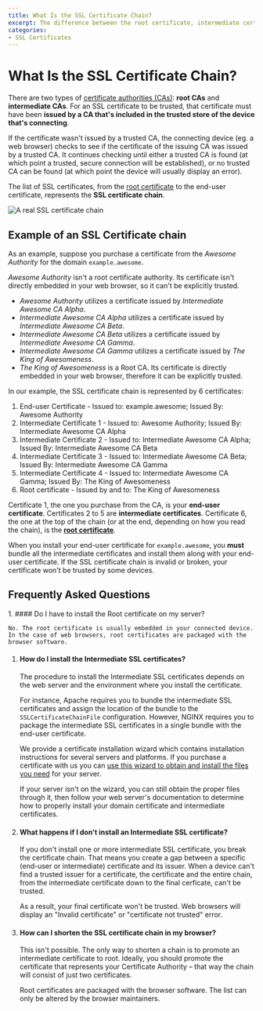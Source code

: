 ```yaml
---
title: What Is the SSL Certificate Chain?
excerpt: The difference between the root certificate, intermediate certificates, and server certificate.
categories:
- SSL Certificates
---
```


# What Is the SSL Certificate Chain?

There are two types of [certificate authorities (CAs)](/articles/what-is-certificate-authority): **root CAs** and **intermediate CAs**. For an SSL certificate to be trusted, that certificate must have been **issued by a CA that's included in the trusted store of the device that's connecting**.

If the certificate wasn't issued by a trusted CA, the connecting device (eg. a web browser) checks to see if the certificate of the issuing CA was issued by a trusted CA. It continues checking until either a trusted CA is found (at which point a trusted, secure connection will be established), or no trusted CA can be found (at which point the device will usually display an error).

The list of SSL certificates, from the [root certificate](/articles/what-is-ssl-root-certificate) to the end-user certificate, represents the **SSL certificate chain**.

![A real SSL certificate chain](/files/dnsimple-ssl-chain.png)

## Example of an SSL Certificate chain

As an example, suppose you purchase a certificate from the *Awesome Authority* for the domain `example.awesome`.

*Awesome Authority* isn't a root certificate authority. Its certificate isn't directly embedded in your web browser, so it can't be explicitly trusted.

- *Awesome Authority* utilizes a certificate issued by *Intermediate Awesome CA Alpha*.
- *Intermediate Awesome CA Alpha* utilizes a certificate issued by *Intermediate Awesome CA Beta*.
- *Intermediate Awesome CA Beta* utilizes a certificate issued by *Intermediate Awesome CA Gamma*.
- *Intermediate Awesome CA Gamma* utilizes a certificate issued by *The King of Awesomeness*.
- *The King of Awesomeness* is a Root CA. Its certificate is directly embedded in your web browser, therefore it can be explicitly trusted.

In our example, the SSL certificate chain is represented by 6 certificates:

1. End-user Certificate - Issued to: example.awesome; Issued By: Awesome Authority
1. Intermediate Certificate 1 - Issued to: Awesome Authority; Issued By: Intermediate Awesome CA Alpha
1. Intermediate Certificate 2 - Issued to: Intermediate Awesome CA Alpha; Issued By: Intermediate Awesome CA Beta
1. Intermediate Certificate 3 - Issued to: Intermediate Awesome CA Beta; Issued By: Intermediate Awesome CA Gamma
1. Intermediate Certificate 4 - Issued to: Intermediate Awesome CA Gamma; Issued By: The King of Awesomeness
1. Root certificate - Issued by and to: The King of Awesomeness

Certificate 1, the one you purchase from the CA, is your **end-user certificate**. Certificates 2 to 5 are **intermediate certificates**. Certificate 6, the one at the top of the chain (or at the end, depending on how you read the chain), is the [**root certificate**](/articles/what-is-ssl-root-certificate).

When you install your end-user certificate for `example.awesome`, you **must** bundle all the intermediate certificates and install them along with your end-user certificate. If the SSL certificate chain is invalid or broken, your certificate won't be trusted by some devices.

## Frequently Asked Questions

<div class="section-faq" markdown="1">
1.  #### Do I have to install the Root certificate on my server?

    No. The root certificate is usually embedded in your connected device. In the case of web browsers, root certificates are packaged with the browser software.

1.  #### How do I install the Intermediate SSL certificates?

    The procedure to install the Intermediate SSL certificates depends on the web server and the environment where you install the certificate.

    For instance, Apache requires you to bundle the intermediate SSL certificates and assign the location of the bundle to the `SSLCertificateChainFile` configuration. However, NGINX requires you to package the intermediate SSL certificates in a single bundle with the end-user certificate.

    We provide a certificate installation wizard which contains installation instructions for several servers and platforms. If you purchase a certificate with us you can [use this wizard to obtain and install the files you need](/articles/installing-ssl-certificate) for your server.

    If your server isn't on the wizard, you can still obtain the proper files through it, then follow your web server's documentation to determine how to properly install your domain certificate and intermediate certificates.

1.  #### What happens if I don't install an Intermediate SSL certificate?

    If you don't install one or more intermediate SSL certificate, you break the certificate chain. That means you create a gap between a specific (end-user or intermediate) certificate and its issuer. When a device can't find a trusted issuer for a certificate, the certificate and the entire chain, from the intermediate certificate down to the final cerficate, can't be trusted.

    As a result, your final certificate won't be trusted. Web browsers will display an "Invalid certificate" or "certificate not trusted" error.

1.  #### How can I shorten the SSL certificate chain in my browser?

    This isn't possible. The only way to shorten a chain is to promote an intermediate certificate to root. Ideally, you should promote the certificate that represents your Certificate Authority – that way the chain will consist of just two certificates.

    Root certificates are packaged with the browser software. The list can only be altered by the browser maintainers.
</div>

